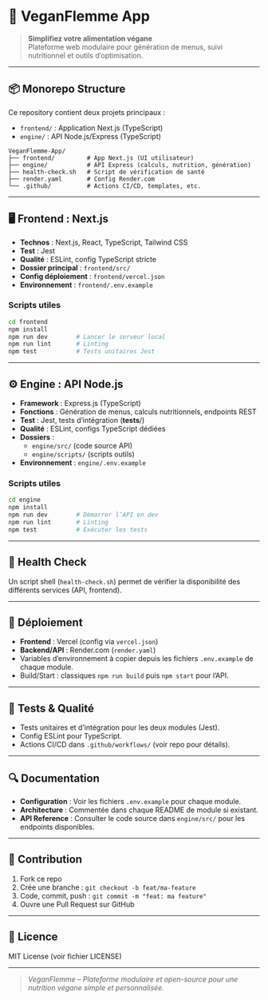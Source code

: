 # 🌱 VeganFlemme App

> **Simplifiez votre alimentation végane**  
> Plateforme web modulaire pour génération de menus, suivi nutritionnel et outils d’optimisation.

---

## 📦 Monorepo Structure

Ce repository contient deux projets principaux :
- `frontend/` : Application Next.js (TypeScript)
- `engine/` : API Node.js/Express (TypeScript)

```
VeganFlemme-App/
├── frontend/         # App Next.js (UI utilisateur)
├── engine/           # API Express (calculs, nutrition, génération)
├── health-check.sh   # Script de vérification de santé
├── render.yaml       # Config Render.com
└── .github/          # Actions CI/CD, templates, etc.
```

---

## 🖥️ Frontend : Next.js

- **Technos** : Next.js, React, TypeScript, Tailwind CSS
- **Test** : Jest
- **Qualité** : ESLint, config TypeScript stricte
- **Dossier principal** : `frontend/src/`
- **Config déploiement** : `frontend/vercel.json`
- **Environnement** : `frontend/.env.example`

### Scripts utiles

```bash
cd frontend
npm install
npm run dev        # Lancer le serveur local
npm run lint       # Linting
npm test           # Tests unitaires Jest
```

---

## ⚙️ Engine : API Node.js

- **Framework** : Express.js (TypeScript)
- **Fonctions** : Génération de menus, calculs nutritionnels, endpoints REST
- **Test** : Jest, tests d’intégration (__tests__/)
- **Qualité** : ESLint, configs TypeScript dédiées
- **Dossiers** : 
  - `engine/src/` (code source API)
  - `engine/scripts/` (scripts outils)
- **Environnement** : `engine/.env.example`

### Scripts utiles

```bash
cd engine
npm install
npm run dev        # Démarrer l’API en dev
npm run lint       # Linting
npm test           # Exécuter les tests
```

---

## 🚦 Health Check

Un script shell (`health-check.sh`) permet de vérifier la disponibilité des différents services (API, frontend).

---

## 🚀 Déploiement

- **Frontend** : Vercel (config via `vercel.json`)
- **Backend/API** : Render.com (`render.yaml`)
- Variables d’environnement à copier depuis les fichiers `.env.example` de chaque module.
- Build/Start : classiques `npm run build` puis `npm start` pour l’API.

---

## 🧪 Tests & Qualité

- Tests unitaires et d’intégration pour les deux modules (Jest).
- Config ESLint pour TypeScript.
- Actions CI/CD dans `.github/workflows/` (voir repo pour détails).

---

## 🔍 Documentation

- **Configuration** : Voir les fichiers `.env.example` pour chaque module.
- **Architecture** : Commentée dans chaque README de module si existant.
- **API Reference** : Consulter le code source dans `engine/src/` pour les endpoints disponibles.

---

## 🤝 Contribution

1. Fork ce repo
2. Crée une branche : `git checkout -b feat/ma-feature`
3. Code, commit, push : `git commit -m "feat: ma feature"`
4. Ouvre une Pull Request sur GitHub

---

## 📄 Licence

MIT License (voir fichier LICENSE)

---

> *VeganFlemme – Plateforme modulaire et open-source pour une nutrition végane simple et personnalisée.*

